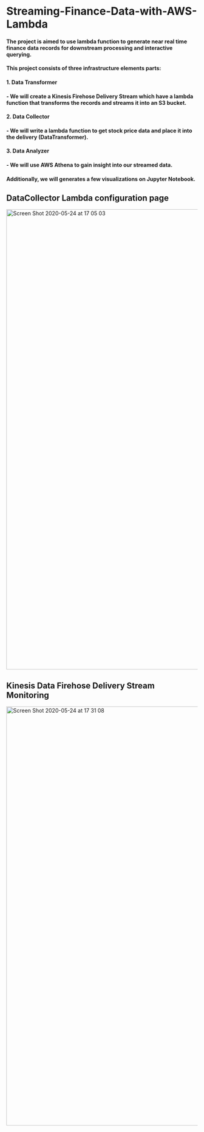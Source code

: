 # Streaming-Finance-Data-with-AWS-Lambda

#### The project is aimed to use lambda function to generate near real time finance data records for downstream processing and interactive querying. 

#### This project consists of three infrastructure elements parts: 
#### 1. Data Transformer
####        - We will create a Kinesis Firehose Delivery Stream which have a lambda function that transforms the records and streams it into an S3 bucket. 
#### 2. Data Collector 
####        - We will write a lambda function to get stock price data and place it into the delivery (DataTransformer).
#### 3. Data Analyzer
####        - We will use AWS Athena to gain insight into our streamed data.

#### Additionally, we will generates a few visualizations on Jupyter Notebook.



## DataCollector Lambda configuration page
<img width="1208" alt="Screen Shot 2020-05-24 at 17 05 03" src="https://user-images.githubusercontent.com/60529752/82765539-c831cd00-9de5-11ea-924b-f014e88d9310.png">








## Kinesis Data Firehose Delivery Stream Monitoring
<img width="1100" alt="Screen Shot 2020-05-24 at 17 31 08" src="https://user-images.githubusercontent.com/60529752/82765525-acc6c200-9de5-11ea-84e8-8f39ca1ffb3e.png">

